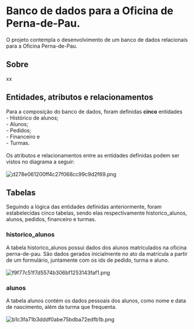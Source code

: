 <h1>Banco de dados para a Oficina de Perna-de-Pau.</h1>
O projeto contempla o desenvolvimento de um banco de dados relacionais para a Oficina Perna-de-Pau.

<h2>Sobre</h2>
xx

<h2>Entidades, atributos e relacionamentos</h2>
Para a composição do banco de dados, foram definidas <b>cinco</b> entidades <br>
- Histórico de alunos;<br>
- Alunos;<br>
- Pedidos;<br>
- Financeiro e<br>
- Turmas.
<br>
<br>
Os atributos e relacionamentos entre as entidades definidas podem ser vistos no diagrama a seguir: 
<br><br>
<img src="https://imgtr.ee/images/2023/07/22/d278e061200ff4c27f068cc99c9d2f69.png" alt="d278e061200ff4c27f068cc99c9d2f69.png" border="0">
<br>

<h2>Tabelas</h2>
Seguindo a lógica das entidades definidas anteriormente, foram estabelecidas cinco tabelas, sendo elas respectivamente historico_alunos, alunos, pedidos, financeiro e turmas.
<h3>historico_alunos</h3>
A tabela historico_alunos possui dados dos alunos matriculados na oficina perna-de-pau. São dados gerados inicialmente no ato da matrícula a partir de um formulário, juntamente com os ids de pedido, turma e aluno.
<br><br>
<img src="https://imgtr.ee/images/2023/07/22/f9f77c51f7d5574b306bf1253143faf1.png" alt="f9f77c51f7d5574b306bf1253143faf1.png" border="0">

<h3>alunos</h3>
A tabela alunos contém os dados pessoais dos alunos, como nome e data de nascimento, além da turma que frequenta.
<br><br>
<img src="https://imgtr.ee/images/2023/07/22/b1c3fa71b3dddf0abe75bdba72edfb1b.png" alt="b1c3fa71b3dddf0abe75bdba72edfb1b.png" border="0">
